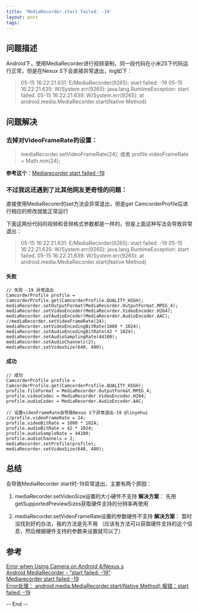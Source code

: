 ```yaml
---
title: 'MediaRecorder.start failed: -19'
layout: post
tags:
---
```


## 问题描述

Android下，使用MediaRecorder进行视频录制，同一段代码在小米2S下代码运行正常，但是在Nexux S下会直接异常退出，log如下：
> 05-15 16:22:21.631: E/MediaRecorder(9265): start failed: -19
> 05-15 16:22:21.635: W/System.err(9265): java.lang.RuntimeException: start failed.
> 05-15 16:22:21.639: W/System.err(9265): 	at android.media.MediaRecorder.start(Native Method)

## 问题解决

### 去掉对VideoFrameRate的设置：

> mediaRecorder.setVideoFrameRate(24);
或者
> profile.videoFrameRate = Math.min(24);

**参考这个**：[Mediarecorder start failed -19](http://stackoverflow.com/questions/11249642/mediarecorder-start-failed-19)

### 不过我这还遇到了比其他网友更奇怪的问题：

直接使用MediaRecorer的set方法会异常退出，但是get CamcorderProfile后进行相应的修改就能正常运行

下面这两份代码的视频和音频格式参数都是一样的，但是上面这种写法会导致异常退出：
> 05-15 16:22:21.631: E/MediaRecorder(9265): start failed: -19
> 05-15 16:22:21.635: W/System.err(9265): java.lang.RuntimeException: start failed.
> 05-15 16:22:21.639: W/System.err(9265): 	at android.media.MediaRecorder.start(Native Method)

#### 失败


    // 失败 -19 异常退出
    CamcorderProfile profile = CamcorderProfile.get(CamcorderProfile.QUALITY_HIGH);
    mediaRecorder.setOutputFormat(MediaRecorder.OutputFormat.MPEG_4);
    mediaRecorder.setVideoEncoder(MediaRecorder.VideoEncoder.H264);
    mediaRecorder.setAudioEncoder(MediaRecorder.AudioEncoder.AAC);
    //mediaRecorder.setVideoFrameRate(24);
    mediaRecorder.setVideoEncodingBitRate(1000 * 1024);
    mediaRecorder.setAudioEncodingBitRate(42 * 1024);
    mediaRecorder.setAudioSamplingRate(44100);
    mediaRecorder.setAudioChannels(2);
    mediaRecorder.setVideoSize(640, 480);


#### 成功


    // 成功
    CamcorderProfile profile = CamcorderProfile.get(CamcorderProfile.QUALITY_HIGH);    		
    profile.fileFormat = MediaRecorder.OutputFormat.MPEG_4;
    profile.videoCodec = MediaRecorder.VideoEncoder.H264;
    profile.audioCodec = MediaRecorder.AudioEncoder.AAC;
            	
    // 设置videoFrameRate会导致Nexus S下异常退出-19 @linyehui
    //profile.videoFrameRate = 24;
    profile.videoBitRate = 1000 * 1024;
    profile.audioBitRate = 42 * 1024;
    profile.audioSampleRate = 44100;
    profile.audioChannels = 2;        
    mediaRecorder.setProfile(profile);
    mediaRecorder.setVideoSize(640, 480);


## 总结

会导致MediaRecorder start时-19异常退出，主要有两个原因：
1. mediaRecorder.setVideoSize设置的大小硬件不支持
**解决方案**：
先用getSupportedPreviewSizes获取硬件支持的分辨率再使用

2. mediaRecorder.setVideoFrameRate设置的参数硬件不支持
**解决方案**：
暂时没找到好的办法，我的方法是先不用
（应该有方法可以获取硬件支持的这个信息，然后根据硬件支持的参数来设置就可以了）

## 参考

[Error when Using Camera on Android 4/Nexus s](http://stackoverflow.com/questions/9271349/error-when-using-camera-on-android-4-nexus-s)  
[Android MediaRecorder - “start failed: -19”](http://stackoverflow.com/questions/10496969/android-mediarecorder-start-failed-19)  
[Mediarecorder start failed -19](http://stackoverflow.com/questions/11249642/mediarecorder-start-failed-19)  
[Error处理： android.media.MediaRecorder.start(Native Method) 报错：start failed: -19](http://blog.csdn.net/netwalk/article/details/17686993)  

-- End --